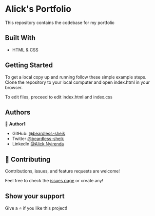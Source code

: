 # Alick's Portfolio

This repository contains the codebase for my portfolio

## Built With

- HTML & CSS

## Getting Started

To get a local copy up and running follow these simple example steps. Clone the repository to your local computer and open index.html in your browser.

To edit files, proceed to edit index.html and index.css

## Authors

👤 **Author1**

- GitHub: [@beardless-sheik](https://github.com/Beardless-sheik)
- Twitter [@beardless-sheik](https://twitter.com/Beardless_Sheik)
- LinkedIn [@Alick Nyirenda](https://www.linkedin.com/in/alick-nyirenda/)

## 🤝 Contributing

Contributions, issues, and feature requests are welcome!

Feel free to check the [issues page](../../issues/) or create any!

## Show your support

Give a ⭐️ if you like this project!
